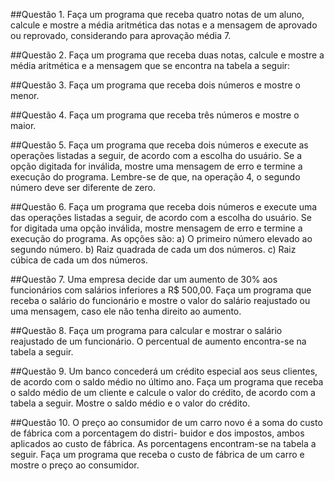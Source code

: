 ##Questão 1.
Faça um programa que receba quatro notas de um aluno, calcule e mostre a média aritmética das notas e a mensagem de aprovado ou reprovado, considerando para aprovação média 7.

##Questão 2.
Faça um programa que receba duas notas, calcule e mostre a média aritmética e a mensagem que se encontra na tabela a seguir:

##Questão 3.
Faça um programa que receba dois números e mostre o menor.

##Questão 4.
Faça um programa que receba três números e mostre o maior.

##Questão 5.
Faça um programa que receba dois números e execute as operações listadas a seguir, de acordo com a escolha do usuário. Se a opção digitada for inválida, mostre uma mensagem de erro e termine a execução do programa. Lembre-se de que, na operação 4, o segundo número deve ser diferente de zero.

##Questão 6.
Faça um programa que receba dois números e execute uma das operações listadas a seguir, de acordo com a escolha do usuário. Se for digitada uma opção inválida, mostre mensagem de erro e termine a execução do programa. As opções são: a) O primeiro número elevado ao segundo número. b) Raiz quadrada de cada um dos números. c) Raiz cúbica de cada um dos números.

##Questão 7.
Uma empresa decide dar um aumento de 30% aos funcionários com salários inferiores a R$ 500,00. Faça um programa que receba o salário do funcionário e mostre o valor do salário reajustado ou uma mensagem, caso ele não tenha direito ao aumento.

##Questão 8.
Faça um programa para calcular e mostrar o salário reajustado de um funcionário. O percentual de aumento encontra-se na tabela a seguir.

##Questão 9.
Um banco concederá um crédito especial aos seus clientes, de acordo com o saldo médio no último ano. Faça um programa que receba o saldo médio de um cliente e calcule o valor do crédito, de acordo com a tabela a seguir. Mostre o saldo médio e o valor do crédito.

##Questão 10.
O preço ao consumidor de um carro novo é a soma do custo de fábrica com a porcentagem do distri- buidor e dos impostos, ambos aplicados ao custo de fábrica. As porcentagens encontram-se na tabela a seguir. Faça um programa que receba o custo de fábrica de um carro e mostre o preço ao consumidor.
